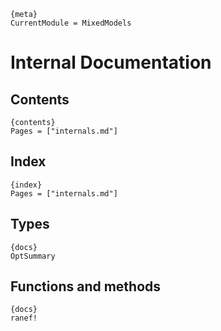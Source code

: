 
    {meta}
    CurrentModule = MixedModels

# Internal Documentation

## Contents

    {contents}
    Pages = ["internals.md"]

## Index

    {index}
    Pages = ["internals.md"]

## Types

    {docs}
    OptSummary

## Functions and methods

    {docs}
    ranef!
